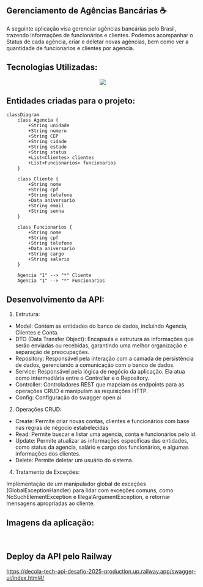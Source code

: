 ## Gerenciamento de Agências Bancárias ☕
A seguinte aplicação visa gerenciar agências bancárias pelo Brasil, trazendo informaçôes de funcionários e clientes. Podemos acompanhar o Status de cada agência, criar e deletar novas agências, bem como ver a quantidade de funcionarios e clientes por agencia.

## Tecnologias Utilizadas:

 <p align="center">
  <a href="https://skillicons.dev">
    <img src="https://skillicons.dev/icons?i=java,spring,postgresql,maven,railway" />
  </a>
</p>

## Entidades criadas para o projeto:
```mermaid
classDiagram
    class Agencia {
        +String unidade
        +String numero
        +String CEP
        +String cidade
        +String estado
        +String status
        +List<Clientes> clientes
        +List<Funcionarios> funcionarios
    }

    class Cliente {
        +String nome
        +String cpf
        +String telefone
        +Data aniversario
        +String email
        +String senha
    }

    class Funcionarios {
        +String nome
        +String cpf
        +String telefone
        +Data aniversario
        +String cargo
        +String salario
    }

    Agencia "1" --> "*" Cliente
    Agencia "1" --> "*" Funcionarios
```
## Desenvolvimento da API:

1. Estrutura:

 - Model: Contém as entidades do banco de dados, incluindo Agencia, Clientes e Conta.
 - DTO (Data Transfer Object): Encapsula e estrutura as informações que serão enviadas ou recebidas, garantindo uma melhor organização e separação de preocupações.
 - Repository: Responsável pela interação com a camada de persistência de dados, gerenciando a comunicação com o banco de dados.
 - Service: Responsável pela lógica de negócio da aplicação. Ela atua como intermediária entre o Controller e o Repository.
 - Controller: Controladores REST que mapeiam os endpoints para as operações CRUD e manipulam as requisições HTTP.
 - Config: Configuração do swagger open ai

2. Operações CRUD:

 - Create: Permite criar novas contas, clientes e funcionários com base nas regras de négocio estabelecidas
 - Read: Permite buscar e listar uma agencia, conta e funcionários pelo id.
 - Update: Permite atualizar as informações específicas das entidades, como status da agencia, salário e cargo dos funcionários, e algumas informações dos clientes.
 - Delete: Permite deletar um usuário do sistema.
 
4. Tratamento de Exceções:

 Implementação de um manipulador global de exceções (GlobalExceptionHandler) para lidar com exceções comuns, como NoSuchElementException e IllegalArgumentException, e retornar mensagens apropriadas ao cliente.

## Imagens da aplicação:
 <img src="">
 <img src="">
 <img src="">
 <img src="">
 <img src="">

 ## Deploy da API pelo Railway
https://decola-tech-api-desafio-2025-production.up.railway.app/swagger-ui/index.html#/
